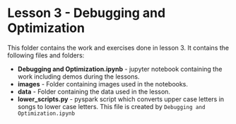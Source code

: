 # Lesson 3 - Debugging and Optimization

This folder contains the work and exercises done in lesson 3. It contains the following files and folders:
* **Debugging and Optimization.ipynb** - jupyter notebook containing the work including demos during the lessons.
* **images** - Folder containing images used in the notebooks.
* **data** - Folder containing the data used in the lesson.
* **lower_scripts.py** - pyspark script which converts upper case letters in songs to lower case letters. This file is created by `Debugging and Optimization.ipynb`